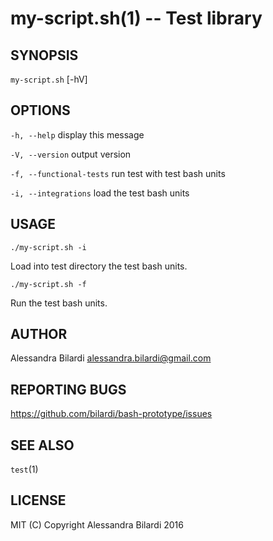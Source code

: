 my-script.sh(1) -- Test library
=================================

## SYNOPSIS

`my-script.sh` [-hV]

## OPTIONS

  `-h, --help`              display this message

  `-V, --version`           output version

  `-f, --functional-tests`  run test with test bash units

  `-i, --integrations`      load the test bash units

## USAGE

    ./my-script.sh -i

Load into test directory the test bash units.

    ./my-script.sh -f

Run the test bash units.

## AUTHOR

  Alessandra Bilardi <alessandra.bilardi@gmail.com>

## REPORTING BUGS

  https://github.com/bilardi/bash-prototype/issues

## SEE ALSO

  `test`(1)

## LICENSE

  MIT (C) Copyright Alessandra Bilardi 2016

